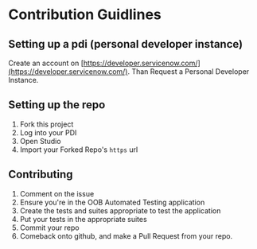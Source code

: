 # Contribution Guidlines

## Setting up a pdi (personal developer instance)

Create an account on [https://developer.servicenow.com/](https://developer.servicenow.com/).
Than Request a Personal Developer Instance.

## Setting up the repo

1.  Fork this project
2.  Log into your PDI
3.  Open Studio
4.  Import your Forked Repo's `https` url

## Contributing

1.  Comment on the issue
2.  Ensure you're in the OOB Automated Testing application
3.  Create the tests and suites appropriate to test the application
4.  Put your tests in the appropriate suites
4.  Commit your repo
5.  Comeback onto github, and make a Pull Request from your repo.
